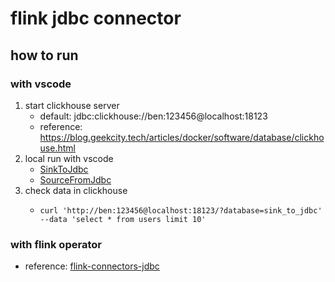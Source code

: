 # flink jdbc connector

## how to run

### with vscode

1. start clickhouse server
    * default: jdbc:clickhouse://ben:123456@localhost:18123
    * reference: https://blog.geekcity.tech/articles/docker/software/database/clickhouse.html
2. local run with vscode
    * [SinkToJdbc](src/main/java/tech/geekcity/flink/connectors/jdbc/SinkToJdbc.java)
    * [SourceFromJdbc](src/main/java/tech/geekcity/flink/connectors/jdbc/SourceFromJdbc.java)
3. check data in clickhouse
    * ```shell
      curl 'http://ben:123456@localhost:18123/?database=sink_to_jdbc' --data 'select * from users limit 10'
      ```

### with flink operator

* reference: [flink-connectors-jdbc](https://blog.geekcity.tech/articles/kubernetes/flink/jdbc.html)
